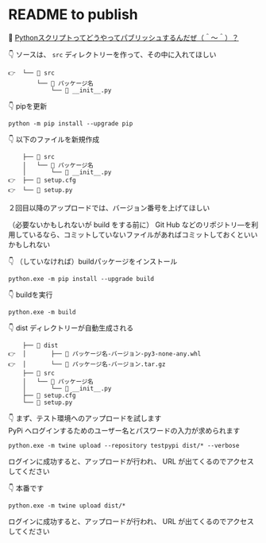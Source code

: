 # README to publish

📖 [Pythonスクリプトってどうやってパブリッシュするんだぜ（＾～＾）？](https://crieit.net/drafts/61a3496b73b42)  

👇 ソースは、 `src` ディレクトリーを作って、その中に入れてほしい  

```plaintext
👉  └── 📂 src
        └── 📂 パッケージ名
            └── 📄 __init__.py
```

👇 pipを更新  

```shell
python -m pip install --upgrade pip
```

👇 以下のファイルを新規作成  

```plaintext
    ├── 📂 src
    │   └── 📂 パッケージ名
    │       └── 📄 __init__.py
👉  ├── 📄 setup.cfg  
👉  └── 📄 setup.py  
```

２回目以降のアップロードでは、バージョン番号を上げてほしい  

（必要ないかもしれないが build をする前に） Git Hub などのリポジトリ―を利用しているなら、コミットしていないファイルがあればコミットしておくといいかもしれない  

👇 （していなければ）buildパッケージをインストール  

```shell
python.exe -m pip install --upgrade build
```

👇 buildを実行  

```shell
python.exe -m build
```

👇 dist ディレクトリーが自動生成される  

```plaintext
    ├── 📂 dist
👉  │       ├── 📄 パッケージ名-バージョン-py3-none-any.whl
👉  │       └── 📄 パッケージ名-バージョン.tar.gz
    ├── 📂 src
    │   └── 📂 パッケージ名
    │       └── 📄 __init__.py
    ├── 📄 setup.cfg  
    └── 📄 setup.py  
```

👇 まず、テスト環境へのアップロードを試します  
PyPi へログインするためのユーザー名とパスワードの入力が求められます  

```shell
python.exe -m twine upload --repository testpypi dist/* --verbose
```

ログインに成功すると、アップロードが行われ、 URL が出てくるのでアクセスしてください  

👇 本番です  

```shell
python.exe -m twine upload dist/*
```

ログインに成功すると、アップロードが行われ、 URL が出てくるのでアクセスしてください  
